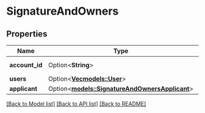 # SignatureAndOwners

## Properties

Name | Type | Description | Notes
------------ | ------------- | ------------- | -------------
**account_id** | Option<**String**> | Account identifier | [optional]
**users** | Option<[**Vec<models::User>**](user.md)> |  | [optional]
**applicant** | Option<[**models::SignatureAndOwnersApplicant**](signatureAndOwners_applicant.md)> |  | [optional]

[[Back to Model list]](../README.md#documentation-for-models) [[Back to API list]](../README.md#documentation-for-api-endpoints) [[Back to README]](../README.md)

